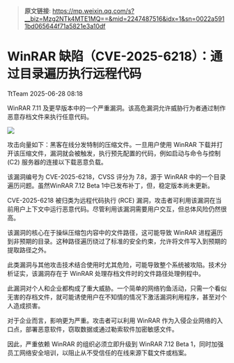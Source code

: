 > **原文链接**: https://mp.weixin.qq.com/s?__biz=Mzg2NTk4MTE1MQ==&mid=2247487516&idx=1&sn=0022a5911bd065644f71a5821e3a10df

#  WinRAR 缺陷（CVE-2025-6218）：通过目录遍历执行远程代码  
 TtTeam   2025-06-28 08:18  
  
WinRAR 7.11 及更早版本中的一个严重漏洞。该高危漏洞允许威胁行为者通过制作恶意存档文件来执行任意代码。  
  
![](https://mmbiz.qpic.cn/sz_mmbiz_png/0HlywncJbB2cwuOJOgkmsJdbq0nD2yXJDg4byDIKzQrPN2XI4f0VZvRw8zWV6wYUib0Kiav5wnia3QQ1ia7qiawsibVA/640?wx_fmt=png&from=appmsg "")  
  
攻击向量如下：黑客在线分发特制的压缩文件。一旦用户使用 WinRAR 下载并打开该压缩文件，漏洞就会被触发，执行预先配置的代码，例如启动与命令与控制 (C2) 服务器的连接以下载恶意负载。  
  
该漏洞编号为 CVE-2025-6218，CVSS 评分为 7.8，源于 WinRAR 中的一个目录遍历问题。虽然WinRAR 7.12 Beta 1中已发布补丁，但，稳定版本尚未更新。  
  
CVE-2025-6218 被归类为远程代码执行 (RCE) 漏洞，攻击者可利用该漏洞在当前用户上下文中运行恶意代码。尽管利用该漏洞需要用户交互，但总体风险仍然很高。  
  
该漏洞的核心在于操纵压缩包内容中的文件路径，这可能导致 WinRAR 进程遍历到非预期的目录。这种路径遍历绕过了标准的安全约束，允许将文件写入到预期的提取路径之外。  
  
此类漏洞与其他攻击技术结合使用时尤其危险，可能导致整个系统被攻陷。技术分析证实，该漏洞存在于 WinRAR 处理存档文件时的文件路径处理例程中。  
  
此漏洞对个人和企业都构成了重大威胁。一个简单的网络钓鱼活动，只需一个看似无害的存档文件，就可能诱使用户在不知情的情况下激活漏洞利用程序，甚至对个人造成损害。  
  
对于企业而言，影响更为严重。攻击者可以利用 WinRAR 作为入侵企业网络的入口点，部署恶意软件，窃取数据或通过勒索软件加密敏感文件。  
  
因此，严重依赖 WinRAR 的组织必须立即升级到 WinRAR 7.12 Beta 1，同时加强员工网络安全培训，以阻止从不受信任的在线来源下载文件或档案。  
  
  
